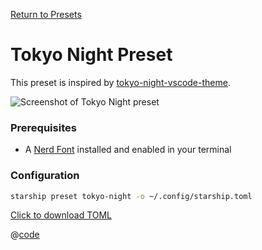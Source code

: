 [Return to Presets](./README.md#pastel-powerline)

# Tokyo Night Preset

This preset is inspired by [tokyo-night-vscode-theme](https://github.com/enkia/tokyo-night-vscode-theme).

![Screenshot of Tokyo Night preset](/presets/img/tokyo-night.png)

### Prerequisites

- A [Nerd Font](https://www.nerdfonts.com/) installed and enabled in your terminal

### Configuration

```sh
starship preset tokyo-night -o ~/.config/starship.toml
```

[Click to download TOML](/presets/toml/tokyo-night.toml)

@[code](../../.vuepress/public/presets/toml/tokyo-night.toml)
